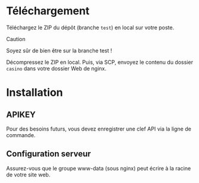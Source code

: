 # Téléchargement

Téléchargez le ZIP du dépôt (branche `test`) en local sur votre poste.

> [!Caution]
> Soyez sûr de bien être sur la branche test !

Décompressez le ZIP en local. Puis, via SCP, envoyez le contenu du dossier `casino` dans votre dossier Web de nginx.

# Installation

## APIKEY

Pour des besoins futurs, vous devez enregistrer une clef API via la ligne de commande.

## Configuration serveur

Assurez-vous que le groupe www-data (sous nginx) peut écrire à la racine de votre site web.
